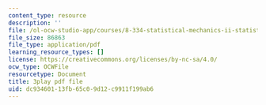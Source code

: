 ```yaml
---
content_type: resource
description: ''
file: /ol-ocw-studio-app/courses/8-334-statistical-mechanics-ii-statistical-physics-of-fields-spring-2014/dc93460113fb65c09d12c9911f199ab6_y7sIuqgADgc.pdf
file_size: 86863
file_type: application/pdf
learning_resource_types: []
license: https://creativecommons.org/licenses/by-nc-sa/4.0/
ocw_type: OCWFile
resourcetype: Document
title: 3play pdf file
uid: dc934601-13fb-65c0-9d12-c9911f199ab6
---
```

